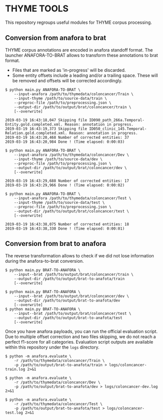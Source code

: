# THYME TOOLS

This repository regroups useful modules for THYME corpus processing.

## Conversion from anafora to brat

THYME corpus annotations are encoded in anafora standoff format. The launcher ANAFORA-TO-BRAT allows to transform 
these annotations to brat format. 
* Files that are marked as 'in-progress' will be discarded.
* Some entity offsets include a leading and/or a trailing space. These will be removed 
and offsets will be corrected accordingly.

```shell
$ python main.py ANAFORA-TO-BRAT \
    --input-anafora /path/to/thymedata/coloncancer/Train \
    --input-thyme /path/to/source-data/train \
    --preproc-file /path/to/preprocessing.json \
    --output-dir /path/to/output/brat/coloncancer/train \
    [--overwrite]
    
2019-03-19 16:43:18,047 Skipping file ID090_path_266a.Temporal-Entity.gold.completed.xml. Reason: annotation in progress.
2019-03-19 16:43:19,373 Skipping file ID050_clinic_145.Temporal-Relation.gold.completed.xml. Reason: annotation in progress.
2019-03-19 16:43:20,468 Number of corrected entities: 37
2019-03-19 16:43:20,984 Done ! (Time elapsed: 0:00:03)

$ python main.py ANAFORA-TO-BRAT \
    --input-anafora /path/to/thymedata/coloncancer/Dev \
    --input-thyme /path/to/source-data/dev \
    --preproc-file /path/to/preprocessing.json \
    --output-dir /path/to/output/brat/coloncancer/dev \
    [--overwrite]
    
2019-03-19 16:43:29,688 Number of corrected entities: 17
2019-03-19 16:43:29,966 Done ! (Time elapsed: 0:00:02)

$ python main.py ANAFORA-TO-BRAT \
    --input-anafora /path/to/thymedata/coloncancer/Test \
    --input-thyme /path/to/source-data/test \
    --preproc-file /path/to/preprocessing.json \
    --output-dir /path/to/output/brat/coloncancer/test \
    [--overwrite]
    
2019-03-19 16:43:38,075 Number of corrected entities: 18
2019-03-19 16:43:38,330 Done ! (Time elapsed: 0:00:01)
```

## Conversion from brat to anafora

The reverse transformation allows to check if we did not lose information during the anafora-to-brat conversion.

```shell
$ python main.py BRAT-TO-ANAFORA \
    --input--brat /path/to/output/brat/coloncancer/train \
    --output-dir /path/to/output/brat-to-anafota/train
    [--overwrite]
    
$ python main.py BRAT-TO-ANAFORA \
    --input--brat /path/to/output/brat/coloncancer/dev \
    --output-dir /path/to/output/brat-to-anafota/dev
    [--overwrite]
$ python main.py BRAT-TO-ANAFORA \
    --input--brat /path/to/output/brat/coloncancer/test \
    --output-dir /path/to/output/brat-to-anafota/test
    [--overwrite]
```

Once you have anafora payloads, you can run the official evaluation script. Due to multiple offset correction and two 
files skipping, we do not reach a perfect f1-score for all categories. Evaluation script outputs are available within 
this repository under the `logs` directory.

```shell
$ python -m anafora.evaluate \
    -r /path/to/thymedata/coloncancer/Train \
    -p /path/to/output/brat-to-anafota/train > logs/coloncancer-train.log 2>&1
    
$ python -m anafora.evaluate \
    -r /path/to/thymedata/coloncancer/Dev \
    -p /path/to/output/brat-to-anafota/dev > logs/coloncancer-dev.log 2>&1
    
$ python -m anafora.evaluate \
    -r /path/to/thymedata/coloncancer/Test \
    -p /path/to/output/brat-to-anafota/test > logs/coloncancer-test.log 2>&1
```

